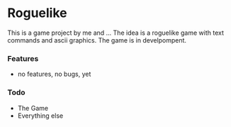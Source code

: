 # Roguelike

This is a game project by me and ... The idea is a roguelike game with text commands and ascii graphics. The game is in develpompent.

### Features
* no features, no bugs, yet  

### Todo

* The Game
* Everything else

